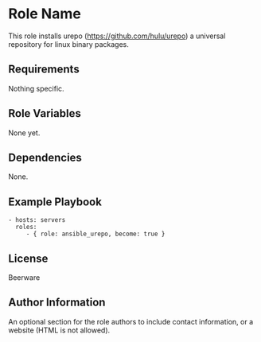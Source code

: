 Role Name
========

This role installs urepo (https://github.com/hulu/urepo) a universal repository for linux binary packages.

Requirements
------------

Nothing specific.

Role Variables
--------------

None yet.

Dependencies
------------

None.

Example Playbook
-------------------------

    - hosts: servers
      roles:
         - { role: ansible_urepo, become: true }

License
-------

Beerware

Author Information
------------------

An optional section for the role authors to include contact information, or a website (HTML is not allowed).

